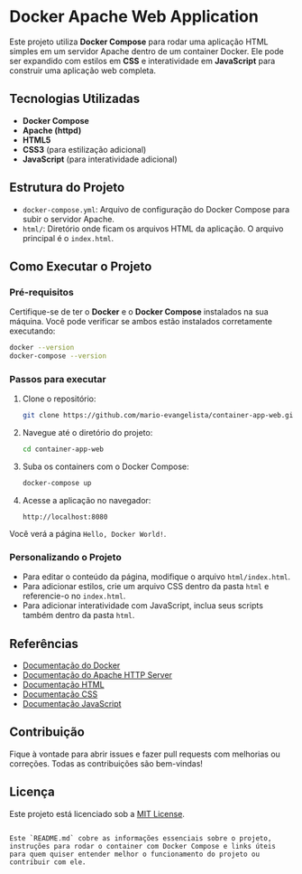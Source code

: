 # Docker Apache Web Application

Este projeto utiliza **Docker Compose** para rodar uma aplicação HTML simples em um servidor Apache dentro de um container Docker. Ele pode ser expandido com estilos em **CSS** e interatividade em **JavaScript** para construir uma aplicação web completa.

## Tecnologias Utilizadas
- **Docker Compose**
- **Apache (httpd)**
- **HTML5**
- **CSS3** (para estilização adicional)
- **JavaScript** (para interatividade adicional)

## Estrutura do Projeto
- `docker-compose.yml`: Arquivo de configuração do Docker Compose para subir o servidor Apache.
- `html/`: Diretório onde ficam os arquivos HTML da aplicação. O arquivo principal é o `index.html`.

## Como Executar o Projeto

### Pré-requisitos
Certifique-se de ter o **Docker** e o **Docker Compose** instalados na sua máquina. Você pode verificar se ambos estão instalados corretamente executando:

```bash
docker --version
docker-compose --version
```

### Passos para executar

1. Clone o repositório:
   ```bash
   git clone https://github.com/mario-evangelista/container-app-web.git
   ```
   
2. Navegue até o diretório do projeto:
   ```bash
   cd container-app-web
   ```

3. Suba os containers com o Docker Compose:
   ```bash
   docker-compose up
   ```

4. Acesse a aplicação no navegador:
   ```
   http://localhost:8080
   ```

Você verá a página `Hello, Docker World!`.

### Personalizando o Projeto
- Para editar o conteúdo da página, modifique o arquivo `html/index.html`.
- Para adicionar estilos, crie um arquivo CSS dentro da pasta `html` e referencie-o no `index.html`.
- Para adicionar interatividade com JavaScript, inclua seus scripts também dentro da pasta `html`.

## Referências
- [Documentação do Docker](https://docs.docker.com/)
- [Documentação do Apache HTTP Server](https://httpd.apache.org/docs/)
- [Documentação HTML](https://developer.mozilla.org/pt-BR/docs/Web/HTML)
- [Documentação CSS](https://developer.mozilla.org/pt-BR/docs/Web/CSS)
- [Documentação JavaScript](https://developer.mozilla.org/pt-BR/docs/Web/JavaScript)

## Contribuição
Fique à vontade para abrir issues e fazer pull requests com melhorias ou correções. Todas as contribuições são bem-vindas!

## Licença
Este projeto está licenciado sob a [MIT License](LICENSE).
```

Este `README.md` cobre as informações essenciais sobre o projeto, instruções para rodar o container com Docker Compose e links úteis para quem quiser entender melhor o funcionamento do projeto ou contribuir com ele.
